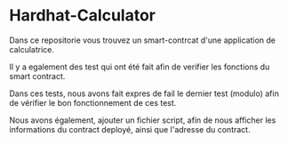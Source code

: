 # Hardhat-Calculator
Dans ce repositorie vous trouvez un smart-contrcat d'une application de calculatrice. 

Il y a egalement des test qui ont été fait afin de verifier les fonctions du smart contract. 

Dans ces tests, nous avons fait expres de fail le dernier test (modulo) afin de vérifier le bon fonctionnement de ces test. 

Nous avons également, ajouter un fichier script, afin de nous afficher les informations du contract deployé, ainsi que l'adresse du contract. 
